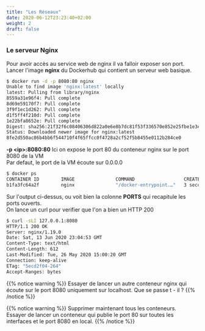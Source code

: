 ```yaml
---
title: "Les Réseaux"
date: 2020-06-12T23:23:40+02:00
weight: 2
draft: false
---
```


### Le serveur Nginx

Pour avoir accès au service web de nginx il va falloir exposer son port.
Lancer l'image **nginx** du Dockerhub qui contient un serveur web basique.

```bash
$ docker run -d -p 8080:80 nginx
Unable to find image 'nginx:latest' locally
latest: Pulling from library/nginx
8559a31e96f4: Pull complete
8d69e59170f7: Pull complete
3f9f1ec1d262: Pull complete
d1f5ff4f210d: Pull complete
1e22bfa8652e: Pull complete
Digest: sha256:21f32f6c08406306d822a0e6e8b7dc81f53f336570e852e25fbe1e3e3d0d0133
Status: Downloaded newer image for nginx:latest
8fe2d550ac86b4bb6f544710f4f65ffcc0f4728a2cf52f5b8455e0112b284ce0
```

**-p \<ip\>:8080:80** Ici on expose le port 80 du conteneur nginx sur le port 8080 de la VM  
Par defaut, le port de la VM écoute sur 0.0.0.0

```bash
$ docker ps
CONTAINER ID        IMAGE               COMMAND                  CREATED             STATUS              PORTS                  NAMES
b1fa3fc64a2f        nginx               "/docker-entrypoint.…"   3 seconds ago       Up 2 seconds        0.0.0.0:8080->80/tcp   stupefied_shaw
```
Sur l'output ci-dessus, ou voit bien la colonne **PORTS** qui recapitule les ports ouverts.  
On lance un curl pour verifier que l'on a bien un HTTP 200
```bash
$ curl -sLI 127.0.0.1:8080
HTTP/1.1 200 OK
Server: nginx/1.19.0
Date: Sat, 13 Jun 2020 23:04:53 GMT
Content-Type: text/html
Content-Length: 612
Last-Modified: Tue, 26 May 2020 15:00:20 GMT
Connection: keep-alive
ETag: "5ecd2f04-264"
Accept-Ranges: bytes
```

{{% notice warning %}}
Essayer de lancer un autre conteneur nginx qui écoute sur le port 8080 uniquement sur localhost.
Que se passe t - il ?
{{% /notice %}}

{{% notice warning %}}
Supprimer maintenant tous les conteneurs.  
Essayer de lancer un conteneur qui publie le port 80 sur toutes les interfaces et le port 8080 en local.
{{% /notice %}}